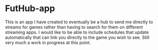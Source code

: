 # FutHub-app

This is an app I have created to eventually be a hub to send me directly to streams for games rather than having to search for them on different streaming apps.
I would like to be able to include schedules that update automatically that can link you directly to the game you wish to see. Still very much a work in progress at this point.
